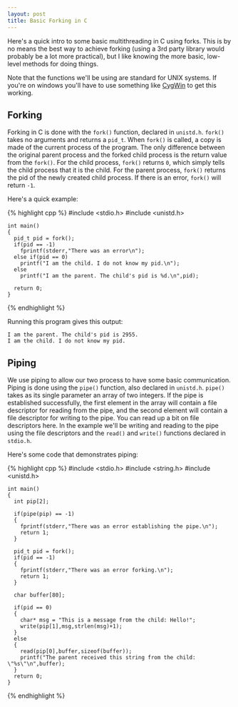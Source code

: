 ```yaml
---
layout: post
title: Basic Forking in C
---
```

Here's a quick intro to some basic multithreading in C using forks. This is by no means the best way to achieve forking (using a 3rd party library would probably be a lot more practical), but I like knowing the more basic, low-level methods for doing things.

Note that the functions we'll be using are standard for UNIX systems. If you're on windows you'll have to use something like [CygWin](http://www.cygwin.com/) to get this working.

## Forking

Forking in C is done with the `fork()` function, declared in `unistd.h`. `fork()` takes no arguments and returns a `pid_t`. When `fork()` is called, a copy is made of the current process of the program. The only difference between the original parent process and the forked child process is the return value from the `fork()`. For the child process, `fork()` returns `0`, which simply tells the child process that it is the child. For the parent process, `fork()` returns the pid of the newly created child process. If there is an error, `fork()` will return `-1`.

Here's a quick example:

{% highlight cpp %}
    #include <stdio.h>
    #include <unistd.h>

    int main()
    {
      pid_t pid = fork();
      if(pid == -1)
        fprintf(stderr,"There was an error\n");
      else if(pid == 0)
        printf("I am the child. I do not know my pid.\n");
      else
        printf("I am the parent. The child's pid is %d.\n",pid);

      return 0;
    }
{% endhighlight %}

Running this program gives this output:

    I am the parent. The child's pid is 2955.
    I am the child. I do not know my pid.

## Piping

We use piping to allow our two process to have some basic communication. Piping is done using the `pipe()` function, also declared in `unistd.h`. `pipe()` takes as its single parameter an array of two integers. If the pipe is established successfully, the first element in the array will contain a file descriptor for reading from the pipe, and the second element will contain a file descriptor for writing to the pipe. You can read up a bit on file descriptors here. In the example we'll be writing and reading to the pipe using the file descriptors and the `read()` and `write()` functions declared in `stdio.h`.

Here's some code that demonstrates piping:

{% highlight cpp %}
    #include <stdio.h>
    #include <string.h>
    #include <unistd.h>

    int main()
    {
      int pip[2];

      if(pipe(pip) == -1)
      {
        fprintf(stderr,"There was an error establishing the pipe.\n");
        return 1;
      }

      pid_t pid = fork();
      if(pid == -1)
      {
        fprintf(stderr,"There was an error forking.\n");
        return 1;
      }

      char buffer[80];

      if(pid == 0)
      {
        char* msg = "This is a message from the child: Hello!";
        write(pip[1],msg,strlen(msg)+1);
      }
      else
      {
        read(pip[0],buffer,sizeof(buffer));
        printf("The parent received this string from the child: \"%s\"\n",buffer);
      }
      return 0;
    }
{% endhighlight %}
